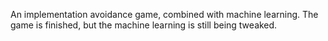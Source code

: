 An implementation avoidance game, combined with machine learning. The game is finished, but the machine learning is still being tweaked.
